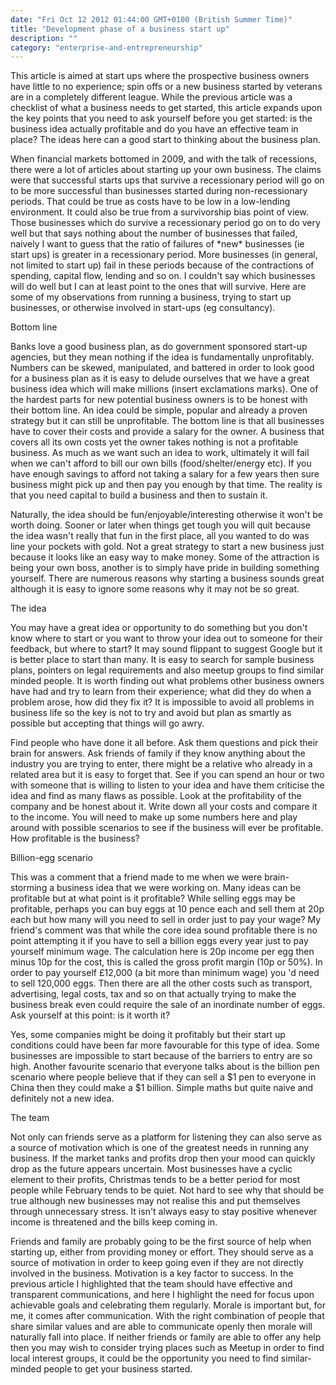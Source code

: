 ```yaml
---
date: "Fri Oct 12 2012 01:44:00 GMT+0100 (British Summer Time)"
title: "Development phase of a business start up"
description: ""
category: "enterprise-and-entrepreneurship"
---
```

This article is aimed at start ups where the prospective business owners have little to no experience; spin offs or a new business started by veterans are in a completely different league. While the previous article was a checklist of what a business needs to get started, this article expands upon the key points that you need to ask yourself before you get started: is the business idea actually profitable and do you have an effective team in place? The ideas here can a good start to thinking about the business plan.

When financial markets bottomed in 2009, and with the talk of recessions, there were a lot of articles about starting up your own business. The claims were that successful starts ups that survive a recessionary period will go on to be more successful than businesses started during non-recessionary periods. That could be true as costs have to be low in a low-lending environment. It could also be true from a survivorship bias point of view. Those businesses which do survive a recessionary period go on to do very well but that says nothing about the number of businesses that failed, naively I want to guess that the ratio of failures of \*new\* businesses (ie start ups) is greater in a recessionary period. More businesses (in general, not limited to start up) fail in these periods because of the contractions of spending, capital flow, lending and so on. I couldn't say which businesses will do well but I can at least point to the ones that will survive. Here are some of my observations from running a business, trying to start up businesses, or otherwise involved in start-ups (eg consultancy).

Bottom line

Banks love a good business plan, as do government sponsored start-up agencies, but they mean nothing if the idea is fundamentally unprofitably. Numbers can be skewed, manipulated, and battered in order to look good for a business plan as it is easy to delude ourselves that we have a great business idea which will make millions (insert exclamations marks). One of the hardest parts for new potential business owners is to be honest with their bottom line. An idea could be simple, popular and already a proven strategy but it can still be unprofitable. The bottom line is that all businesses have to cover their costs and provide a salary for the owner. A business that covers all its own costs yet the owner takes nothing is not a profitable business. As much as we want such an idea to work, ultimately it will fail when we can't afford to bill our own bills (food/shelter/energy etc). If you have enough savings to afford not taking a salary for a few years then sure business might pick up and then pay you enough by that time. The reality is that you need capital to build a business and then to sustain it.

Naturally, the idea should be fun/enjoyable/interesting otherwise it won't be worth doing. Sooner or later when things get tough you will quit because the idea wasn't really that fun in the first place, all you wanted to do was line your pockets with gold. Not a great strategy to start a new business just because it looks like an easy way to make money. Some of the attraction is being your own boss, another is to simply have pride in building something yourself. There are numerous reasons why starting a business sounds great although it is easy to ignore some reasons why it may not be so great.

The idea

You may have a great idea or opportunity to do something but you don't know where to start or you want to throw your idea out to someone for their feedback, but where to start? It may sound flippant to suggest Google but it is better place to start than many. It is easy to search for sample business plans, pointers on legal requirements and also meetup groups to find similar minded people. It is worth finding out what problems other business owners have had and try to learn from their experience; what did they do when a problem arose, how did they fix it? It is impossible to avoid all problems in business life so the key is not to try and avoid but plan as smartly as possible but accepting that things will go awry.

Find people who have done it all before. Ask them questions and pick their brain for answers. Ask friends of family if they know anything about the industry you are trying to enter, there might be a relative who already in a related area but it is easy to forget that. See if you can spend an hour or two with someone that is willing to listen to your idea and have them criticise the idea and find as many flaws as possible. Look at the profitability of the company and be honest about it. Write down all your costs and compare it to the income. You will need to make up some numbers here and play around with possible scenarios to see if the business will ever be profitable. How profitable is the business?

Billion-egg scenario

This was a comment that a friend made to me when we were brain-storming a business idea that we were working on. Many ideas can be profitable but at what point is it profitable? While selling eggs may be profitable, perhaps you can buy eggs at 10 pence each and sell them at 20p each but how many will you need to sell in order just to pay your wage? My friend's comment was that while the core idea sound profitable there is no point attempting it if you have to sell a billion eggs every year just to pay yourself minimum wage. The calculation here is 20p income per egg then minus 10p for the cost, this is called the gross profit margin (10p or 50%). In order to pay yourself £12,000 (a bit more than minimum wage) you 'd need to sell 120,000 eggs. Then there are all the other costs such as transport, advertising, legal costs, tax and so on that actually trying to make the business break even could require the sale of an inordinate number of eggs. Ask yourself at this point: is it worth it?

Yes, some companies might be doing it profitably but their start up conditions could have been far more favourable for this type of idea. Some businesses are impossible to start because of the barriers to entry are so high. Another favourite scenario that everyone talks about is the billion pen scenario where people believe that if they can sell a $1 pen to everyone in China then they could make a $1 billion. Simple maths but quite naive and definitely not a new idea.

The team

Not only can friends serve as a platform for listening they can also serve as a source of motivation which is one of the greatest needs in running any business. If the market tanks and profits drop then your mood can quickly drop as the future appears uncertain. Most businesses have a cyclic element to their profits, Christmas tends to be a better period for most people while February tends to be quiet. Not hard to see why that should be true although new businesses may not realise this and put themselves through unnecessary stress. It isn't always easy to stay positive whenever income is threatened and the bills keep coming in.

Friends and family are probably going to be the first source of help when starting up, either from providing money or effort. They should serve as a source of motivation in order to keep going even if they are not directly involved in the business. Motivation is a key factor to success. In the previous article I highlighted that the team should have effective and transparent communications, and here I highlight the need for focus upon achievable goals and celebrating them regularly. Morale is important but, for me, it comes after communication. With the right combination of people that share similar values and are able to communicate openly then morale will naturally fall into place. If neither friends or family are able to offer any help then you may wish to consider trying places such as Meetup in order to find local interest groups, it could be the opportunity you need to find similar-minded people to get your business started.